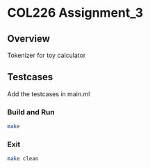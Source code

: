 # COL226 Assignment_3

## Overview

Tokenizer for toy calculator

## Testcases
Add the testcases in main.ml

### Build and Run
```bash
make
```
### Exit
```bash
make clean
```


